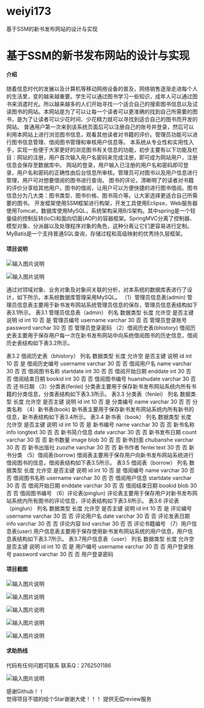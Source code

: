 # weiyi173
基于SSM的新书发布网站的设计与实现

# 基于SSM的新书发布网站的设计与实现

#### 介绍
随着信息时代的发展以及计算机等移动网络设备的普及，网络销售逐渐走进每个人的生活里，变的越来越重要。学生可以通过图书学习一些知识，成年人可以通过图书来消遣时光。所以越来越多的人们开始寻找一个适合自己的搜索图书信息以及试读图书的网站。本网站是为了可以让每一个读者可以更准确的找到自己所需要的图书，是为了让读者可以少花时间、少花精力就可以寻找到适合自己的图书而开发的网站。
普通用户第一次来到该系统页面后可以注册自己的账号并登录，然后可以利用本网站上进行浏览图书信息，观看其他读者对书籍的评价。管理员功能可以进行图书信息管理、借阅图书管理和审核用户信息等。
本系统从专业性和实用性入手，实现一些便于大家更好的浏览图书有关信息的功能，初步主要有以下功能及栏目：网站的注册，用户首次输入用户名密码来完成注册，即可成为网站用户，注册信息会保存至数据库中。 网站的登录，用户输入已注册的用户名和密码即可登录，用户名和密码的正确性由后台信息所审核。管理员可对图书以及用户信息进行管理，用户可对想要借阅的图书进行查询。 图书的评论，清晰明了的读者对书籍的评价分享给其他用户。图书的借阅，让用户可以方便快捷的进行图书借阅。图书信息分为几大类：图书类型、图书价格、图书简介等。让大家选择更适合自己所需要的图书。
开发框架使用SSM框架进行构架，开发工具使用Eclipse，Web服务器使用Tomcat，数据库使用MySQL，系统架构采用B/S架构。其中spring是一个轻量级的控制反转(IoC)和面向切面(AOP)的容器框架。SpringMVC分离了控制器、模型对象、分派器以及处理程序对象的角色，这种分离让它们更容易进行定制。MyBatis是一个支持普通SQL查询，存储过程和高级映射的优秀持久层框架。










#### 项目说明
![输入图片说明](https://images.gitee.com/uploads/images/2021/0209/011555_8fb566d8_8621591.png "屏幕截图.png")

![输入图片说明](https://images.gitee.com/uploads/images/2021/0209/011604_e4abfe0e_8621591.png "屏幕截图.png")

通过对领域对象、业务对象及对象间关联的分析，对本系统的数据库表进行了设计，如下所示。本系统数据库管理采用MySQL。
（1）管理员信息表(admin)
管理员信息表主要用于新书发布网站系统管理员信息的保存，管理员信息表结构如下表3.1所示。
表3.1 管理员信息表（admin）
列名	数据类型	长度	允许空	是否主键	说明
id	int	10	否	是	管理员编号
username	varchar	30	否	否	管理员登录账号
password	varchar	30	否	否	管理员登录密码
（2）借阅历史表(bhistory)
借阅历史表主要用于保存用户每一次在新书发布网站中向系统借阅图书的历史信息，借阅历史表结构如下表3.2所示。


表3.2 借阅历史表（bhistory）
列名	数据类型	长度	允许空	是否主键	说明
id	int	10	否	是	借阅历史编号
username	varchar	30	否	否	借阅用户名
name	varchar	30	否	否	借阅图书名称
startdate	int	30	否	否	借阅开始日期
enddate	int	30	否	否	借阅结束日期
bookid	int	30	否	否	借阅图书编号
huanshudate	varchar	30	否	否	还书日期
（3）分类表(fenlei)
分类表主要用于保存新书发布网站系统内所有书籍的分类信息，分类表结构如下表3.3所示。
表3.3 分类表（fenlei）
列名	数据类型	长度	允许空	是否主键	说明
id	int	10	否	是	分类编号
name	varchar	30	否	否	分类名称
（4）新书表(book)
新书表主要用于保存新书发布网站系统内所有新书的信息，新书表结构如下表3.4所示。
表3.4 新书表（book）
列名	数据类型	长度	允许空	是否主键	说明
id	int	10	否	是	新书编号
name	varchar	30	否	否	新书名称
info	longtext	30	否	否	新书简介信息
date	varchar	30	否	否	新书发布日期
count	varchar	30	否	否	新书数量
image	blob	30	否	否	新书封面
chubanshe	varchar	30	否	否	新书出版社
zuozhe	varchar	30	否	否	新书作者
fenlei	text	30	否	否	新书分类
（5）借阅表(borrow)
借阅表主要用于保存用户向新书发布网站系统进行借阅图书的信息，借阅表结构如下表3.5所示。
表3.5 借阅表（borrow）
列名	数据类型	长度	允许空	是否主键	说明
id	int	10	否	是	借阅编号
name	varchar	30	否	否	借阅图书名称
username	varchar	30	否	否	借阅用户信息
startdate	varchar	30	否	否	借阅开始日期
enddate	varchar	30	否	否	借阅结束日期
bookid	blob	30	否	否	借阅图书编号
（6）评论表(pinglun)
评论表主要用于保存用户对新书发布网站系统内所有图书的评论信息，评论表结构如下表3.6所示。
表3.6 评论表（pinglun）
列名	数据类型	长度	允许空	是否主键	说明
id	int	10	否	是	评论编号
username	varchar	30	否	否	评论用户名
date	varchar	30	否	否	评论发表日期
info	varchar	30	否	否	评论内容
bid	varchar	30	否	否	评论书籍编号
（7）用户信息表(user)
用户信息表主要用于保存使用新书发布网站系统的用户信息，用户信息表结构如下表3.7所示。
表3.7用户信息表（user）
列名	数据类型	长度	允许空	是否主键	说明
id	int	10	否	是	用户编号
username	varchar	30	否	否	用户登录账号
password	varchar	30	否	否	用户登录密码






#### 项目截图
![输入图片说明](https://images.gitee.com/uploads/images/2021/0209/011644_a5ba41ef_8621591.png "屏幕截图.png")

![输入图片说明](https://images.gitee.com/uploads/images/2021/0209/011651_2a544d12_8621591.png "屏幕截图.png")

![输入图片说明](https://images.gitee.com/uploads/images/2021/0209/011708_3c02b293_8621591.png "屏幕截图.png")

![输入图片说明](https://images.gitee.com/uploads/images/2021/0209/011718_487dd485_8621591.png "屏幕截图.png")

![输入图片说明](https://images.gitee.com/uploads/images/2021/0209/011727_71cba61f_8621591.png "屏幕截图.png")


#### 求助热线


代码有任何问题可联系
联系Q：2762501186

                            
![输入图片说明](https://images.gitee.com/uploads/images/2020/1119/003728_cd598bb9_4865385.jpeg "微信.jpg")           

感谢Github！！  
觉得项目不错的给个Star谢谢大佬！！！
提供无偿review服务
